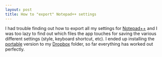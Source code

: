 ```yaml
---
layout: post
title: How to "export" Notepad++ settings
---
```


I had trouble finding out how to export all my settings for [Notepad++](http://notepad-plus-plus.org/) and I was too lazy to find out which files the app touches for saving the various different settings (style, keyboard shortcut, etc). I ended up installing the [portable](http://portableapps.com/apps/development/notepadpp_portable) version to my [Dropbox](https://www.dropbox.com/) folder, so far everything has worked out perfectly.
